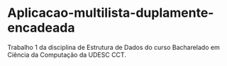 # Aplicacao-multilista-duplamente-encadeada
Trabalho 1 da disciplina de Estrutura de Dados do curso Bacharelado em Ciência da Computação da UDESC CCT.
